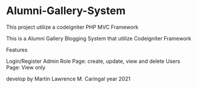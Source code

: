 # Alumni-Gallery-System
This project utilize a codeigniter PHP MVC Framework

This is a Alumni Gallery Blogging System that utilize Codeigniter Framework

Features

Login/Register
Admin Role Page: create, update, view and delete
Users Page: View only 

develop by Martin Lawrence M. Caringal year 2021
